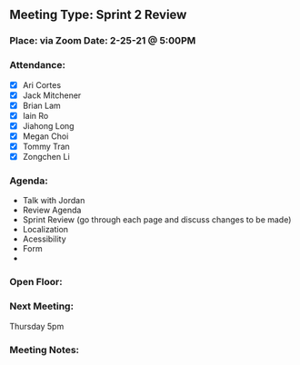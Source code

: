 ## Meeting Type: Sprint 2 Review
### Place: via Zoom					Date: 2-25-21 @ 5:00PM
				
### Attendance:   
- [x] Ari Cortes			
- [x] Jack Mitchener
- [x] Brian Lam				
- [x] Iain Ro
- [x] Jiahong Long			
- [x] Megan Choi
- [x] Tommy Tran			
- [x] Zongchen Li

### Agenda:
- Talk with Jordan
- Review Agenda
- Sprint Review (go through each page and discuss changes to be made)
- Localization
- Acessibility
- Form
- 

### Open Floor:

### Next Meeting:
Thursday 5pm
### Meeting Notes:
